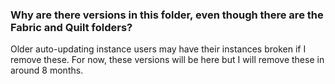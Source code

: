 ### Why are there versions in this folder, even though there are the Fabric and Quilt folders?

Older auto-updating instance users may have their instances broken if I remove these. For now, these versions will be here but I will remove these in around 8 months.